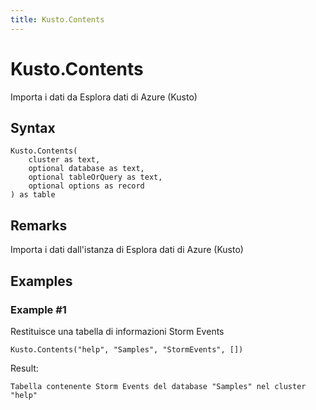 ```yaml
---
title: Kusto.Contents
---
```


# Kusto.Contents


Importa i dati da Esplora dati di Azure (Kusto)


## Syntax

```powerquery
Kusto.Contents(
    cluster as text,
    optional database as text,
    optional tableOrQuery as text,
    optional options as record
) as table
```


## Remarks

Importa i dati dall'istanza di Esplora dati di Azure (Kusto)


## Examples

### Example #1 
Restituisce una tabella di informazioni Storm Events
```powerquery
Kusto.Contents("help", "Samples", "StormEvents", [])
```

Result: 
```powerquery
Tabella contenente Storm Events del database "Samples" nel cluster "help"
```



